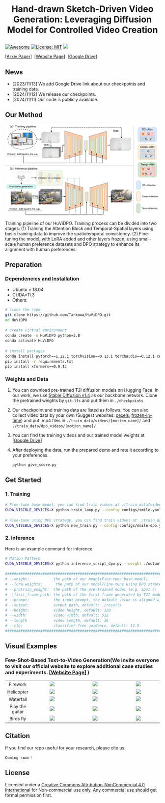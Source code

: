 
# <p align="center"> Hand-drawn Sketch-Driven Video Generation: Leveraging Diffusion Model for Controlled Video Creation</p>



[![Awesome](https://awesome.re/badge.svg)](https://github.com/CSfufu/Hand-drawn-Sketch-Driven-Video-Generation-Leveraging-Diffusion-Model-for-Controlled-Video-Creation)
[![License: MIT](https://img.shields.io/badge/License-MIT-green.svg)](https://opensource.org/licenses/MIT)
![](https://img.shields.io/github/last-commit/CSfufu/Hand-drawn-Sketch-Driven-Video-Generation-Leveraging-Diffusion-Model-for-Controlled-Video-Creation?color=green)

[[Arxiv Paper](#待更新)]&nbsp;
[[Website Page](https://tankowa.github.io/HuViDPO.github.io/)]&nbsp;
[[Google Drive](https://drive.google.com/drive/folders/1hIIcpn4WGoM9wVcfbiZTD2fgCzPk7A_X?usp=drive_link)]&nbsp;


<!--
[[Arxiv Paper](https://arxiv.org/abs/2310.10769)]&nbsp;
[[Website Page](https://rq-wu.github.io/projects/LAMP/index.html)]&nbsp;
[[Google Drive](https://drive.google.com/drive/folders/1hIIcpn4WGoM9wVcfbiZTD2fgCzPk7A_X?usp=drive_link)&nbsp;
[[Baidu Disk (pwd: ffsp)](https://pan.baidu.com/s/1y9L2kfUlaHVZGE6B0-vXnA)]&nbsp;
[[Colab Notebook](https://colab.research.google.com/drive/1Cw2e0VFktVjWC5zIKzv2r7D2-4NtH8xm?usp=sharing)]&nbsp;
-->

<!--
![method](assets/method.png)&nbsp;

:rocket: LAMP is a **few-shot-based** method for text-to-video generation. You only need **8~16 videos 1 GPU (> 15 GB VRAM)** for training!! Then you can generate videos with learned motion pattern.
-->

## News
<!--
- [2024/02/27] Our paper is accepted by CVPR2024!
- [2023/11/15] The code for applying LAMP on video editing is released!
- [2023/11/02] The [Colab demo](https://colab.research.google.com/drive/1Cw2e0VFktVjWC5zIKzv2r7D2-4NtH8xm?usp=sharing) is released! Thanks for the PR of @ShashwatNigam99.
-->
- [2023/11/13] We add Google Drive link about our checkpoints and training data.
- [2024/11/12] We release our checkpoints.
- [2024/11/11] Our code is publicly available.

## Our Method
![Description of Image](image/pipeline.png)

Training pipeline of our HuViDPO. Training process can be divided into two stages: (1) Training the Attention Block and Temporal-Spatial layers using basic training data to improve the spatiotemporal consistency. (2) Fine-tuning the model, with LoRA added and other layers frozen, using small-scale human preference datasets and DPO strategy to enhance its alignment with human preferences.



## Preparation
### Dependencies and Installation
- Ubuntu > 18.04
- CUDA=11.3
- Others:

```bash
# clone the repo
git clone https://github.com/Tankowa/HuViDPO.git
cd HuViDPO

# create virtual environment
conda create -n HuViDPO python=3.8
conda activate HuViDPO

# install packages
conda install pytorch==1.12.1 torchvision==0.13.1 torchaudio==0.12.1 cudatoolkit=11.6 -c pytorch -c conda-forge
pip install -r requirements.txt
pip install xformers==0.0.13
```

### Weights and Data
1. You can download pre-trained T2I diffusion models on Hugging Face.
   In our work, we use [Stable Diffusion v1.4](https://huggingface.co/CompVis/stable-diffusion-v1-4) as our backbone network. Clone the pretrained weights by `git-lfs` and put them in `./checkpoints`

2. Our checkpoint and training data are listed as follows. You can also collect video data by your own (Suggest websites: [pexels](https://pexels.com/), [frozen-in-time](https://meru.robots.ox.ac.uk/frozen-in-time/)) and put .mp4 files in `./train_data/videos/[motion_name]/` and `./train_data/dpo_videos/[motion_name]/`

3. You can find the training videos and our trained model weights at [[Google Drive](https://drive.google.com/drive/folders/1e409tML98gwouIOxFwcFuGVBSNwsfEtY?usp=share_link)]

4. After deploying the data, run the prepared demo and rate it according to your preferences.
   ```bash
   python give_score.py
   ```

<!--
<table class="center">
<tr>
    <td align="center"> Motion Name </td>
    <td align="center"> Checkpoint Link </td>
    <td align="center"> Training data </td>
</tr>
<tr>
    <td align="center">Birds fly</td>
    <td align="center"><a href="https://pan.baidu.com/s/1nuZVRj-xRqkHySQQ3jCFkw">Baidu Disk (pwd: jj0o)</a></td>
    <td align="center"><a href="https://pan.baidu.com/s/10fi8KoBrGJMpLQKhUIaFSQ">Baidu Disk (pwd: w96b)</a></td>
</tr>
<tr>
    <td align="center">Firework</td>
    <td align="center"><a href="https://pan.baidu.com/s/1zJnn5bZpGzChRHJdO9x6WA">Baidu Disk (pwd: wj1p)</a></td>
    <td align="center"><a href="https://pan.baidu.com/s/1uIyw0Q70svWNM5z7DFYkiQ">Baidu Disk (pwd: oamp)</a></td>
</tr>
<tr>
    <td align="center">Helicopter</td>
    <td align="center"><a href="https://pan.baidu.com/s/1oj6t_VFo9cX0vTZWDq8q3w">Baidu Disk (pwd: egpe)</a></td>
    <td align="center"><a href="https://pan.baidu.com/s/1MYMjIFyFTiLGEX1w0ees2Q">Baidu Disk (pwd: t4ba)</a></td>
</tr>
<tr>
    <td align="center">Horse run</td>
    <td align="center"><a href="https://pan.baidu.com/s/1lkAFZuEnot4JGruLe6pR3g">Baidu Disk (pwd: 19ld)</a></td>
    <td align="center"><a href="https://pan.baidu.com/s/1z7FHN-aotdOF2MPUk4lDJg">Baidu Disk (pwd: mte7)</a></td>
</tr>
<tr>
    <td align="center">Play the guitar</td>
    <td align="center"><a href="https://pan.baidu.com/s/1uY47E08_cUofmlmKWfi46A">Baidu Disk (pwd: l4dw)</a></td>
    <td align="center"><a href="https://pan.baidu.com/s/1cemrtzJtS_Lm8y8nZM9kSw">Baidu Disk (pwd: js26)</a></td>
</tr>
<tr>
    <td align="center">Rain</td>
    <td align="center"><a href="https://pan.baidu.com/s/1Cvsyg7Ld2O0DEK_U__2aXg">Baidu Disk (pwd: jomu)</a></td>
    <td align="center"><a href="https://pan.baidu.com/s/1hMGrHCLNRDLJQ-4XKk6hZg">Baidu Disk (pwd: 31ug)</a></td>
</tr>
<tr>
    <td align="center">Turn to smile</td>
    <td align="center"><a href="https://pan.baidu.com/s/1UYjWncrxYiAhwpNAafH5WA">Baidu Disk (pwd: 2bkl)</a></td>
    <td align="center"><a href="https://pan.baidu.com/s/1ErFSm6t-CtYBzsuzxi08dg">Baidu Disk (pwd: l984)</a></td>
</tr>
<tr>
    <td align="center">Waterfall</td>
    <td align="center"><a href="https://pan.baidu.com/s/1tWArxOw6CMceaW_49rIoSA">Baidu Disk (pwd: vpkk)</a></td>
    <td align="center"><a href="https://pan.baidu.com/s/1hjlqRwa35nZ2pc2D-gIX9A">Baidu Disk (pwd: 2edp)</a></td>
</tr>
<tr>
    <td align="center">All</td>
    <td align="center"><a href="https://pan.baidu.com/s/1vRG7kMCTC7b9YUd4qsSP_A">Baidu Disk (pwd: ifsm)</a></td>
    <td align="center"><a href="https://pan.baidu.com/s/1h5HrIGWP5OlMqp9gkD9cyQ">Baidu Disk (pwd: 2i2k)</a></td>
</tr>
</table>
-->

## Get Started
### 1. Training
```bash
# Fine-tune base model, you can find train videos at ./train_data/videos/[motion_name]/
CUDA_VISIBLE_DEVICES=X python train_lamp.py --config configs/smile.yaml

# Fine-tune using DPO strategy, you can find train videos at ./train_data/dpo_videos/[motion_name]/
CUDA_VISIBLE_DEVICES=X python new_train.py --config configs/smile-dpo.yaml --weights ./output/smile/diffusion_pytorch_model.bin
```

### 2. Inference
Here is an example command for inference
```bash
# Motion Pattern
CUDA_VISIBLE_DEVICES=X python inference_script_dpo.py --weight ./output/smile/diffusion_pytorch_model.bin --pretrain_weight ./checkpoints/CompVis/stable-diffusion-v1-4 --image_path ./val_data/smile --prompt_path ./val_data/smile/smile.txt --output_path ./output/smile_lora --lora_weights ./output/smile/model_weights_epoch_1.pth

#########################################################################################################
# --weight:           the path of our model(Fine-tune base model)
# --lora_weights:      the path of our model(Fine-tune using DPO strategy)    
# --pretrain_weight:  the path of the pre-trained model (e.g. SDv1.4)
# --first_frame_path: the path of the first frame generated by T2I model (e.g. DPO-XL)
# --prompt:           the input prompt, the default value is aligned with the filename of the first frame
# --output:           output path, default: ./results 
# --height:           video height, default: 320
# --width:            video width, default: 512
# --length            video length, default: 16
# --cfg:              classifier-free guidance, default: 12.5
#########################################################################################################
```


## Visual Examples
### Few-Shot-Based Text-to-Video Generation(We invite everyone to visit our official website to explore additional case studies and experiments. [[Website Page](https://tankowa.github.io/HuViDPO.github.io/)]&nbsp;)
<table class="center">
    <tr>
        <td align="center" style="width: 7%"> Firework</td>
        <td align="center">
            <img src="assets/firework/2.gif">
        </td>
        <td align="center">
            <img src="assets/firework/5.gif">
        </td>
        <td align="center">
            <img src="assets/firework/6.gif">
        </td>
    </tr>
    <tr>
        <td align="center" style="width: 7%"> Helicopter</td>
        <td align="center">
            <img src="assets/helicopter/3.gif">
        </td>
        <td align="center">
            <img src="assets/helicopter/6.gif">
        </td>
        <td align="center">
            <img src="assets/helicopter/7.gif">
        </td>
    </tr>
    <tr>
        <td align="center" style="width: 7%"> Waterfall</td>
        <td align="center">
            <img src="assets/waterfall/1.gif">
        </td>
        <td align="center">
            <img src="assets/waterfall/2.gif">
        </td>
        <td align="center">
            <img src="assets/waterfall/3.gif">
        </td>
    </tr
    <tr>
        <td align="center" style="width: 7%"> Play the guitar</td>
        <td align="center">
            <img src="assets/guitar/2.gif">
        </td>
        <td align="center">
            <img src="assets/guitar/5.gif">
        </td>
        <td align="center">
            <img src="assets/guitar/6.gif">
        </td>
    </tr>
    <tr>
        <td align="center" style="width: 7%"> Birds fly</td>
        <td align="center">
            <img src="assets/birds_fly/1.gif">
        </td>
        <td align="center">
            <img src="assets/birds_fly/5.gif">
        </td>
        <td align="center">
            <img src="assets/birds_fly/6.gif">
        </td>
    </tr>
<table>


## Citation
If you find our repo useful for your research, please cite us:
```
Coming soon！
```

## License
Licensed under a [Creative Commons Attribution-NonCommercial 4.0 International](https://creativecommons.org/licenses/by-nc/4.0/) for Non-commercial use only.
Any commercial use should get formal permission first.

<!--
## Acknowledgement
This repository is maintained by [Lifan Jiang](https://csfufu.life).
The code is built based on [LAMP](https://github.com/RQ-Wu/LAMP). Thanks for the excellent open-source code!!
-->

